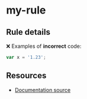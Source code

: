 [//]: # (This file is generated by eslint-docgen. Do not edit it directly.)

# my-rule

## Rule details

❌ Examples of **incorrect** code:
```js
var x = '1.23';
```

## Resources

* [Documentation source](/docs/my-rule.md)

